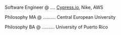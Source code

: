 Software Engineer @ .... [Cypress.io](https://cypress.io), Nike, AWS

Philosophy MA @ .......... Central European University

Philosophy BA @ .......... University of Puerto Rico
